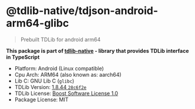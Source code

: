 # @tdlib-native/tdjson-android-arm64-glibc

> Prebuilt TDLib for android arm64

**This package is part of [tdlib-native](https://github.com/AlexXanderGrib/node-tdlib) - library that provides TDLib interface in TypeScript**

- Platform: Android (Linux compatible)
- Cpu Arch: ARM64 (also known as: aarch64)
- Lib C: GNU Lib C (`glibc`)
- TDLib Version: [1.8.44 `28c6f2e`](https://github.com/tdlib/td/tree/28c6f2e9c045372d50217919bf5768b7fbbe0294)
- TDLib License: [Boost Software License 1.0](https://github.com/tdlib/td/blob/master/LICENSE_1_0.txt)
- Package License: MIT
